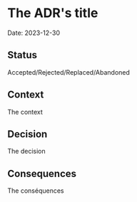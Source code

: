 # The ADR's title
Date: 2023-12-30

## Status
Accepted/Rejected/Replaced/Abandoned

## Context
The context

## Decision
The decision

## Consequences
The conséquences
